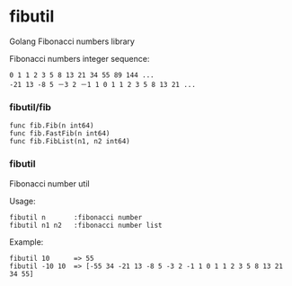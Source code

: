 fibutil
=======

Golang Fibonacci numbers library

Fibonacci numbers integer sequence:

	0 1 1 2 3 5 8 13 21 34 55 89 144 ...
	-21 13 -8 5 －3 2 －1 1 0 1 1 2 3 5 8 13 21 ...
	
### fibutil/fib

	func fib.Fib(n int64)
	func fib.FastFib(n int64)
	func fib.FibList(n1, n2 int64)
	
### fibutil	
Fibonacci number util

Usage:

	fibutil n		:fibonacci number
	fibutil n1 n2	:fibonacci number list

Example:	

	fibutil 10 		=> 55
	fibutil -10 10  => [-55 34 -21 13 -8 5 -3 2 -1 1 0 1 1 2 3 5 8 13 21 34 55]
	